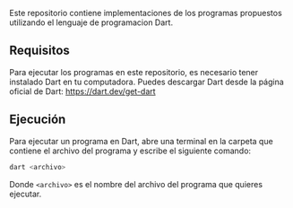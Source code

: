 Este repositorio contiene implementaciones de los programas propuestos utilizando el lenguaje de programacion Dart.

## Requisitos

Para ejecutar los programas en este repositorio, es necesario tener instalado Dart en tu computadora. Puedes descargar Dart desde la página oficial de Dart: https://dart.dev/get-dart

## Ejecución

Para ejecutar un programa en Dart, abre una terminal en la carpeta que contiene el archivo del programa y escribe el siguiente comando:

```bash
dart <archivo>
```

Donde `<archivo>` es el nombre del archivo del programa que quieres ejecutar.
